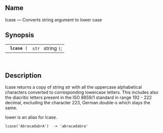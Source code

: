 <div id="fn_lcase" class="refentry">

<div class="titlepage">

</div>

<div class="refnamediv">

## Name

lcase — Converts string argument to lower case

</div>

<div class="refsynopsisdiv">

## Synopsis

<div id="fsyn_lcase" class="funcsynopsis">

|                    |                    |
|--------------------|--------------------|
| ` `**`lcase`**` (` | `str ` string `)`; |

<div class="funcprototype-spacer">

 

</div>

</div>

</div>

<div id="desc_lcase" class="refsect1">

## Description

lcase returns a copy of string str with all the uppercase alphabetical
characters converted to corresponding lowercase letters. This includes
also the diacritic letters present in the ISO 8859/1 standard in range
192 - 222 decimal, excluding the character 223, German double-s which
stays the same.

lower is an alias for lcase.

``` screen
lcase('AbracadabrA')  -> 'abracadabra'
```

</div>

</div>
